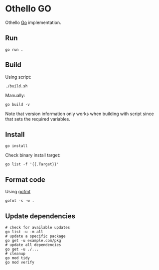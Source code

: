 # Othello GO

Othello [Go](https://go.dev/) implementation.

## Run

```shell
go run .
```

## Build

Using script:

```shell
./build.sh
```

Manually:

```shell
go build -v
```

Note that version information only works when building with script since that sets the required variables.

## Install

```shell
go install
```

Check binary install target:

```shell
go list -f '{{.Target}}'
```

## Format code

Using [gofmt](https://pkg.go.dev/cmd/gofmt)

```shell
gofmt -s -w .
```

## Update dependencies

```shell
# check for available updates
go list -u -m all
# update a specific package
go get -u example.com/pkg
# update all dependencies
go get -u ./...
# cleanup
go mod tidy
go mod verify
```
